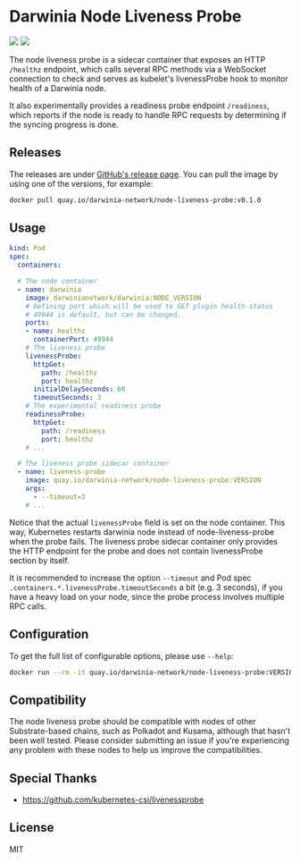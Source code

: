 # Darwinia Node Liveness Probe

![](https://img.shields.io/github/workflow/status/darwinia-network/node-liveness-probe/Production)
![](https://img.shields.io/github/v/release/darwinia-network/node-liveness-probe)

The node liveness probe is a sidecar container that exposes an HTTP `/healthz` endpoint, which calls several RPC methods via a WebSocket connection to check and serves as kubelet's livenessProbe hook to monitor health of a Darwinia node.

It also experimentally provides a readiness probe endpoint `/readiness`, which reports if the node is ready to handle RPC requests by determining if the syncing progress is done.

## Releases

The releases are under [GitHub's release page](https://github.com/darwinia-network/node-liveness-probe/releases). You can pull the image by using one of the versions, for example:

```bash
docker pull quay.io/darwinia-network/node-liveness-probe:v0.1.0
```

## Usage

```yaml
kind: Pod
spec:
  containers:

  # The node container
  - name: darwinia
    image: darwinianetwork/darwinia:NODE_VERSION
    # Defining port which will be used to GET plugin health status
    # 49944 is default, but can be changed.
    ports:
    - name: healthz
      containerPort: 49944
    # The liveness probe
    livenessProbe:
      httpGet:
        path: /healthz
        port: healthz
      initialDelaySeconds: 60
      timeoutSeconds: 3
    # The experimental readiness probe
    readinessProbe:
      httpGet:
        path: /readiness
        port: healthz
    # ...

  # The liveness probe sidecar container
  - name: liveness-probe
    image: quay.io/darwinia-network/node-liveness-probe:VERSION
    args:
      - --timeout=3
    # ...
```

Notice that the actual `livenessProbe` field is set on the node container. This way, Kubernetes restarts darwinia node instead of node-liveness-probe when the probe fails. The liveness probe sidecar container only provides the HTTP endpoint for the probe and does not contain livenessProbe section by itself.

It is recommended to increase the option `--timeout` and Pod spec `.containers.*.livenessProbe.timeoutSeconds` a bit (e.g. 3 seconds), if you have a heavy load on your node, since the probe process involves multiple RPC calls.

## Configuration

To get the full list of configurable options, please use `--help`:

```bash
docker run --rm -it quay.io/darwinia-network/node-liveness-probe:VERSION --help
```

## Compatibility

The node liveness probe should be compatible with nodes of other Substrate-based chains, such as Polkadot and Kusama, although that hasn't been well tested. Please consider submitting an issue if you're experiencing any problem with these nodes to help us improve the compatibilities.

## Special Thanks

- <https://github.com/kubernetes-csi/livenessprobe>

## License

MIT
